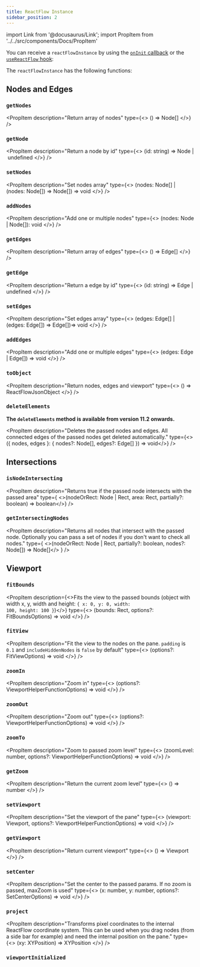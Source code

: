 ```yaml
---
title: ReactFlow Instance
sidebar_position: 2
---
```


import Link from '@docusaurus/Link';
import PropItem from '../../src/components/Docs/PropItem'

You can receive a `reactFlowInstance` by using the [`onInit` callback](/docs/api/react-flow-props#event-handlers) or the [`useReactFlow` hook](/docs/api/hooks/use-react-flow):

The `reactFlowInstance` has the following functions:

## Nodes and Edges

### `getNodes`

<PropItem description="Return array of nodes" type={<>
() => <Link to="/docs/api/nodes/node-options/#typescript">Node</Link>[]
</>} />

### `getNode`

<PropItem description="Return a node by id" type={<>
(id: string) => <Link to="/docs/api/nodes/node-options/#typescript">Node</Link> | undefined
</>} />

### `setNodes`

<PropItem description="Set nodes array" type={<>
(nodes: <Link to="/docs/api/nodes/node-options/#typescript">Node</Link>[] | (nodes: <Link to="/docs/api/nodes/node-options/#typescript">Node</Link>[]) => <Link to="/docs/api/nodes/node-options/#typescript">Node</Link>[]) => void
</>} />

### `addNodes`

<PropItem description="Add one or multiple nodes" type={<>
(nodes: <Link to="/docs/api/nodes/node-options/#typescript">Node</Link> | <Link to="/docs/api/nodes/node-options/#typescript">Node</Link>[]): void
</>} />

### `getEdges`

<PropItem description="Return array of edges" type={<>
() => <Link to="/docs/api/edges/edge-options/#typescript">Edge</Link>[]
</>} />

### `getEdge`

<PropItem description="Return a edge by id" type={<>
(id: string) => <Link to="/docs/api/edges/edge-options/#typescript">Edge</Link> | undefined
</>} />

### `setEdges`

<PropItem description="Set edges array" type={<>
(edges: <Link to="/docs/api/edges/edge-options/#typescript">Edge</Link>[] | (edges: <Link to="/docs/api/edges/edge-options/#typescript">Edge</Link>[]) => <Link to="/docs/api/edges/edge-options/#typescript">Edge</Link>[])=> void
</>} />

### `addEdges`

<PropItem description="Add one or multiple edges" type={<>
(edges: <Link to="/docs/api/edges/edge-options/#typescript">Edge</Link> | <Link to="/docs/api/edges/edge-options/#typescript">Edge</Link>[]) => void
</>} />

### `toObject`

<PropItem description="Return nodes, edges and viewport" type={<>
() => <Link to="/docs/api/types/#reactflowjsonobject">ReactFlowJsonObject</Link>
</>} />

### `deleteElements`

**The `deleteElements` method is available from version 11.2 onwards.**

<PropItem description="Deletes the passed nodes and edges. All connected edges of the passed nodes get deleted automatically." type={<>
(&#123; nodes, edges &#125;: &#123; nodes?: <Link to="/docs/api/types/#node">Node</Link>[], edges?: <Link to="/docs/api/types/#edge">Edge</Link>[] &#125;) => void</>} />

## Intersections

### `isNodeIntersecting`

<PropItem description="Returns true if the passed node intersects with the passed area" type={
<>(nodeOrRect: <Link to="/docs/api/types/#node">Node</Link> | <Link to="/docs/api/types/#rect">Rect</Link>, area: <Link to="/docs/api/types/#rect">Rect</Link>, partially?: boolean) => boolean</>}
/>

### `getIntersectingNodes`

<PropItem description="Returns all nodes that intersect with the passed node. Optionally you can pass a set of nodes if you don't want to check all nodes." type={
<>(nodeOrRect: <Link to="/docs/api/types/#node">Node</Link> | <Link to="/docs/api/types/#rect">Rect</Link>, partially?: boolean, nodes?: <Link to="/docs/api/types/#node">Node</Link>[]) => <Link to="/docs/api/types/#node">Node</Link>[]</>
} />

## Viewport

### `fitBounds`

<PropItem description={<>Fits the view to the passed bounds (object with width x, y, width and height: <code>&#123; x: 0, y: 0, width: 100, height: 100 &#125;</code>)</>} type={<>
(bounds: <Link to="/docs/api/types/#rect">Rect</Link>, options?: <Link to="/docs/api/types/#fitboundsoptions">FitBoundsOptions</Link>) => void
</>} />

### `fitView`

<PropItem description="Fit the view to the nodes on the pane. `padding` is `0.1` and `includeHiddenNodes` is `false` by default" type={<>
(options?: <Link to="/docs/api/types/#fitviewsoptions">FitViewOptions</Link>) => void
</>} />

### `zoomIn`

<PropItem description="Zoom in" type={<>
(options?: <Link to="/docs/api/types/#viewporthelperfunctionoptions">ViewportHelperFunctionOptions</Link>) => void
</>} />

### `zoomOut`

<PropItem description="Zoom out" type={<>
(options?: <Link to="/docs/api/types/#viewporthelperfunctionoptions">ViewportHelperFunctionOptions</Link>) => void
</>} />

### `zoomTo`

<PropItem description="Zoom to passed zoom level" type={<>
(zoomLevel: number, options?: <Link to="/docs/api/types/#viewporthelperfunctionoptions">ViewportHelperFunctionOptions</Link>) => void
</>} />

### `getZoom`

<PropItem description="Return the current zoom level" type={<>
() => number
</>} />

### `setViewport`

<PropItem description="Set the viewport of the pane" type={<>
(viewport: <Link to="/docs/api/types/#viewport">Viewport</Link>, options?: <Link to="/docs/api/types/#viewporthelperfunctionoptions">ViewportHelperFunctionOptions</Link>) => void
</>} />

### `getViewport`

<PropItem description="Return current viewport" type={<>
() => <Link to="/docs/api/types/#viewport">Viewport</Link>
</>} />

### `setCenter`

<PropItem description="Set the center to the passed params. If no zoom is passed, maxZoom is used" type={<>
(x: number, y: number, options?: <Link to="/docs/api/types/#setcenteroptions">SetCenterOptions</Link>) => void
</>} />

### `project`

<PropItem description="Transforms pixel coordinates to the internal ReactFlow coordinate system. This can be used when you drag nodes (from a side bar for example) and need the internal position on the pane." type={<>
(xy: <Link to="/docs/api/types/#xyposition">XYPosition</Link>) => <Link to="/docs/api/types/#xyposition">XYPosition</Link>
</>} />

### `viewportInitialized`

<PropItem description="Boolean property to determine if React Flow has been initialized with all its event listeners" type="boolean" />
